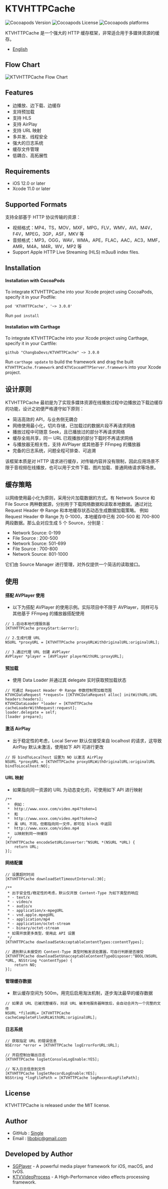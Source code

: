 # KTVHTTPCache

![Cocoapods Version](https://img.shields.io/cocoapods/v/KTVHTTPCache) ![Cocoapods License](https://img.shields.io/cocoapods/l/KTVHTTPCache?color=red) ![Cocoapods platforms](https://img.shields.io/cocoapods/p/KTVHTTPCache?color=green)

KTVHTTPCache 是一个强大的 HTTP 缓存框架，非常适合用于多媒体资源的缓存。

- [English](https://github.com/ChangbaDevs/KTVHTTPCache/blob/master/README.md)


## Flow Chart

![KTVHTTPCache Flow Chart](https://github.com/ChangbaDevs/KTVHTTPCache/blob/master/documents/flow-chart.jpg?raw=true)


## Features

- 边播放、边下载、边缓存
- 支持预加载
- 支持 HLS
- 支持 AirPlay
- 支持 URL 映射
- 多并发、线程安全
- 强大的日志系统
- 缓存文件管理
- 低耦合、高拓展性


## Requirements

- iOS 12.0 or later
- Xcode 11.0 or later


## Supported Formats

支持全部基于 HTTP 协议传输的资源：

- 视频格式：MP4，TS，MOV，MXF，MPG，FLV，WMV，AVI，M4V，F4V，MPEG，3GP，ASF，MKV 等
- 音频格式：MP3，OGG，WAV，WMA，APE，FLAC，AAC，AC3，MMF，AMR，M4A，M4R，WV，MP2 等
- Support Apple HTTP Live Streaming (HLS) m3uu8 index files.


## Installation

#### Installation with CocoaPods

To integrate KTVHTTPCache into your Xcode project using CocoaPods, specify it in your Podfile:

```objc
pod 'KTVHTTPCache', '~> 3.0.0'
```

Run `pod install`

#### Installation with Carthage

To integrate KTVHTTPCache into your Xcode project using Carthage, specify it in your Cartfile:

```objc
github "ChangbaDevs/KTVHTTPCache" ~> 3.0.0
```

Run `carthage update` to build the framework and drag the built `KTVHTTPCache.framework` and `KTVCocoaHTTPServer.framework` into your Xcode project.


## 设计原则

KTVHTTPCache 最初是为了实现多媒体资源在线播放过程中边播放边下载边缓存的功能，设计之初便严格遵守如下原则：

- 简洁高效的 API，与业务侧无耦合
- 网络使用最小化，切片存储，已加载过的数据片段不再请求网络
- 播放过程中可随意 Seek，且已播放过的部分不再请求网络
- 缓存全局共享，同一 URL 已观播放的部分下载时不再请求网络
- 与播放器无相关性，支持 AVPlayer 或其他基于 FFmpeg 的播放器
- 完备的日志系统，问题全程可排查、可追溯

该框架本质是对 HTTP 请求进行缓存，对传输内容并没有限制，因此应用场景不限于音视频在线播放，也可以用于文件下载、图片加载、普通网络请求等场景。

## 缓存策略

以网络使用最小化为原则，采用分片加载数据的方式。有 Network Source 和 File Source 两种数据源，分别用于下载网络数据和读取本地数据。通过对比 Request Header 中 Range 和本地缓存状态动态生成数据加载策略。
例如 Request Header 中 Range 为 0-1000，本地缓存中已有 200-500 和 700-800 两段数据。那么会对应生成 5 个 Source，分别是：

- Network Source: 0-199
- File Source   : 200-500
- Network Source: 501-699
- File Source   : 700-800
- Network Source: 801-1000

它们由 Source Manager 进行管理，对外仅提供一个简洁的读取接口。


## 使用

#### 搭配 AVPlayer 使用

- 以下为搭配 AVPlayer 的使用示例。实际项目中不限于 AVPlayer，同样可与其他基于 FFmpeg 的播放器搭配使用

```objc
// 1.启动本地代理服务器
[KTVHTTPCache proxyStart:&error];

// 2.生成代理 URL
NSURL *proxyURL = [KTVHTTPCache proxyURLWithOriginalURL:originalURL];

// 3.通过代理 URL 创建 AVPlayer
AVPlayer *player = [AVPlayer playerWithURL:proxyURL];
```

#### 预加载

- 使用 Data Loader 并通过其 delegate 实时获取预加载状态

```objc
// 可通过 Request Header 中 Range 参数控制预加载范围
KTVHCDataRequest *request= [[KTVHCDataRequest alloc] initWithURL:URL headers:headers];
KTVHCDataLoader *loader = [KTVHTTPCache cacheLoaderWithRequest:request];
loader.delegate = self;
[loader prepare];
```

#### 激活 AirPlay

- 出于稳定性的考虑，Local Server 默认仅接受来自 localhost 的请求，这导致 AirPlay 默认未激活，使用如下 API 可进行更改

```objc
// 将 bindToLocalhost 设置为 NO 以激活 AirPlay
NSURL *proxyURL = [KTVHTTPCache proxyURLWithOriginalURL:originalURL bindToLocalhost:NO];
```

#### URL 映射

- 如果指向同一资源的 URL 为动态变化的，可使用如下 API 进行映射

```objc
/**
 *  例如：
 *  http://www.xxxx.com/video.mp4?token=1 
 *  和
 *  http://www.xxxx.com/video.mp4?token=2 
 *  虽 URL 不同，但都指向同一文件，即可在 block 中返回
 *  http://www.xxxx.com/video.mp4
 *  以映射到同一块缓存
 */ 
[KTVHTTPCache encodeSetURLConverter:^NSURL *(NSURL *URL) {
    return URL;
}];
```

#### 网络配置

```objc
// 设置超时时间
[KTVHTTPCache downloadSetTimeoutInterval:30];

/**
 * 出于安全性/稳定性的考虑，默认仅开放 Content-Type 为如下类型的响应
 * - text/x
 * - video/x
 * - audio/x
 * - application/x-mpegURL
 * - vnd.apple.mpegURL
 * - application/mp4
 * - application/octet-stream
 * - binary/octet-stream
 * 如需开放更多类型，使用此 API 设置
 */
[KTVHTTPCache downloadSetAcceptableContentTypes:contentTypes];

// 遇到默认未接受的 Content-Type 类型时触发该处置器，可自行判断是否接受
[KTVHTTPCache downloadSetUnacceptableContentTypeDisposer:^BOOL(NSURL *URL, NSString *contentType) {
    return NO;
}];
```

#### 管理缓存数据

- 默认缓存空间为 500m，用完后启用淘汰机制，逐步淘汰最早的缓存数据

```objc
// 如果该 URL 已被完整缓存，则该 URL 被本地服务器释放后，会自动合并为一个完整的文件
NSURL *fileURL= [KTVHTTPCache cacheCompleteFileURLWithURL:originalURL];
```

#### 日志系统

```objc
// 获取指定 URL 的错误信息
NSError *error = [KTVHTTPCache logErrorForURL:URL];

// 开启控制台输出日志
[KTVHTTPCache logSetConsoleLogEnable:YES];

// 写入日志信息到文件
[KTVHTTPCache logSetRecordLogEnable:YES];
NSString *logFilePath = [KTVHTTPCache logRecordLogFilePath];
```


## License

KTVHTTPCache is released under the MIT license.


## Author

- GitHub : [Single](https://github.com/libobjc)
- Email : libobjc@gmail.com


## Developed by Author

- [SGPlayer](https://github.com/libobjc/SGPlayer) - A powerful media player framework for iOS, macOS, and tvOS.
- [KTVVideoProcess](https://github.com/ChangbaDevs/KTVVideoProcess) - A High-Performance video effects processing framework.

